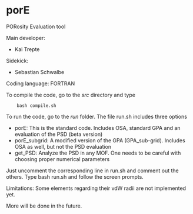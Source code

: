 # porE
PORosity Evaluation tool  

Main developer: 

* Kai Trepte 

Sidekick:  

* Sebastian Schwalbe 

Coding language: FORTRAN   

To compile the code, go to the *src* directory and type

        bash compile.sh

To run the code, go to the *run* folder. The file run.sh includes three options

* porE: This is the standard code. Includes OSA, standard GPA and an evaluation of the PSD (beta version)
* porE_subgrid: A modified version of the GPA (GPA_sub-grid). Includes OSA as well, but not the PSD evaluation
* get_PSD: Analyze the PSD in any MOF. One needs to be careful with choosing proper numerical parameters

Just uncomment the corresponding line in run.sh and comment out the others.
Type
	bash run.sh
and follow the screen prompts.

Limitations: Some elements regarding their vdW radii are not implemented yet. 

More will be done in the future.
